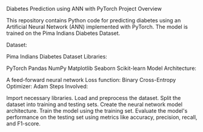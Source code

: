 Diabetes Prediction using ANN with PyTorch
Project Overview

This repository contains Python code for predicting diabetes using an Artificial Neural Network (ANN) implemented with PyTorch. The model is trained on the Pima Indians Diabetes Dataset.

Dataset:

Pima Indians Diabetes Dataset
Libraries:

PyTorch
Pandas
NumPy
Matplotlib
Seaborn
Scikit-learn
Model Architecture:

A feed-forward neural network 
Loss function: Binary Cross-Entropy
Optimizer: Adam
Steps Involved:

Import necessary libraries.
Load and preprocess the dataset.
Split the dataset into training and testing sets.
Create the neural network model architecture.
Train the model using the training set.
Evaluate the model's performance on the testing set using metrics like accuracy, precision, recall, and F1-score.

